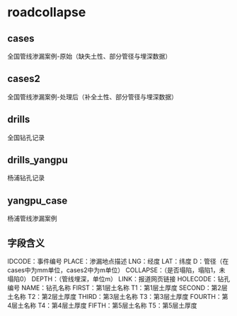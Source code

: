 # roadcollapse
## cases
全国管线渗漏案例-原始（缺失土性、部分管径与埋深数据）
## cases2
全国管线渗漏案例-处理后（补全土性、部分管径与埋深数据）
## drills
全国钻孔记录
## drills_yangpu
杨浦钻孔记录
## yangpu_case
杨浦管线渗漏案例
## 字段含义
IDCODE：事件编号
PLACE：渗漏地点描述
LNG：经度
LAT：纬度
D：管径（在cases中为mm单位，cases2中为m单位）
COLLAPSE：（是否塌陷，塌陷1，未塌陷0）
DEPTH：（管线埋深，单位m）
LINK：报道网页链接
HOLECODE：钻孔编号
NAME：钻孔名称
FIRST：第1层土名称
T1：第1层土厚度
SECOND：第2层土名称
T2：第2层土厚度
THIRD：第3层土名称
T3：第3层土厚度
FOURTH：第4层土名称
T4：第4层土厚度
FIFTH：第5层土名称
T5：第5层土厚度
